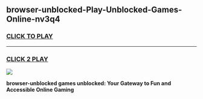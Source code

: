 
## browser-unblocked-Play-Unblocked-Games-Online-nv3q4
<h3>
<a href="https://premium76.site?title=browser-unblocked&ref=25A">CLICK TO PLAY</a></h3>
<hr>

<h3>
<a href="https://premium76.site?title=browser-unblocked&ref=25A">CLICK 2 PLAY</a>
  
</h3>

<a href="https://premium76.site?title=browser-unblocked&ref=25A"><img src="https://clearcache.store/games.png"></a>


**browser-unblocked games unblocked: Your Gateway to Fun and Accessible Online Gaming**
